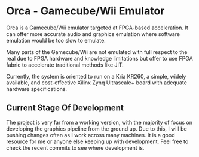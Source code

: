 # Orca - Gamecube/Wii Emulator
Orca is a Gamecube/Wii emulator targeted at FPGA-based acceleration. It can offer more accurate audio and graphics emulation where software emulation would be too slow to emulate.

Many parts of the Gamecube/Wii are not emulated with full respect to the real due to FPGA hardware and knowledge limitations but offer to use FPGA fabric to accelerate traditional methods like JIT.

Currently, the system is oriented to run on a Kria KR260, a simple, widely available, and cost-effective Xilinx Zynq Ultrascale+ board with adequate hardware specifications.

## Current Stage Of Development
The project is very far from a working version, with the majority of focus on developing the graphics pipeline from the ground up. Due to this, I will be pushing changes often as I work across many machines. It is a good resource for me or anyone else keeping up with development. Feel free to check the recent commits to see where development is.